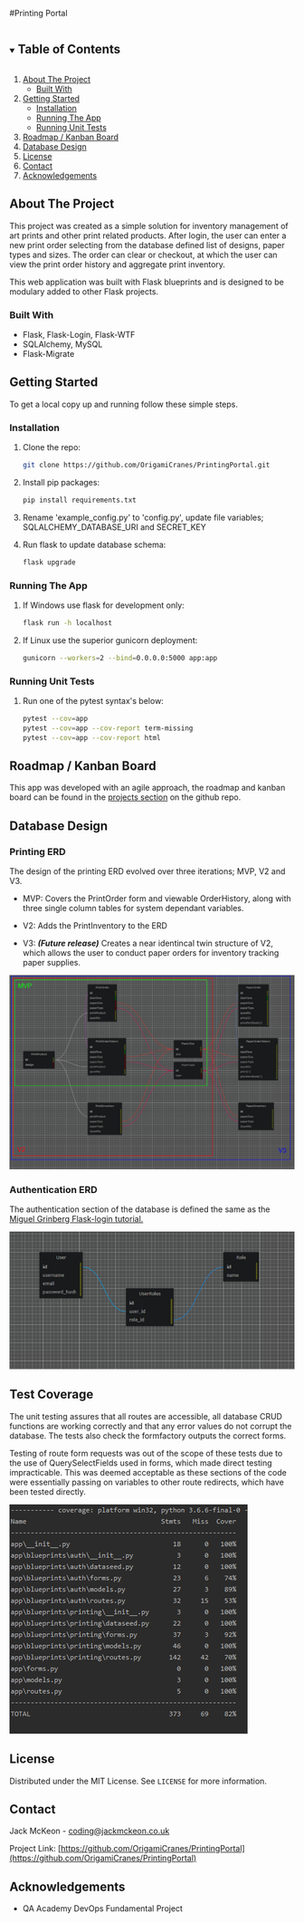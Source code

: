 <!-- PRINTING PORTAL -->
#Printing Portal

<!-- TABLE OF CONTENTS -->
<details open="open">
  <summary><h2 style="display: inline-block">Table of Contents</h2></summary>
  <ol>
    <li>
      <a href="#about-the-project">About The Project</a>
      <ul>
        <li><a href="#built-with">Built With</a></li>
      </ul>
    </li>
    <li>
      <a href="#getting-started">Getting Started</a>
      <ul>
        <li><a href="#installation">Installation</a></li>
        <li><a href="#installation">Running The App</a></li>
        <li><a href="#installation">Running Unit Tests</a></li>
      </ul>
    </li>
    <li><a href="#roadmap">Roadmap / Kanban Board</a></li>
    <li><a href="#roadmap">Database Design</a></li>
    <li><a href="#license">License</a></li>
    <li><a href="#contact">Contact</a></li>
    <li><a href="#acknowledgements">Acknowledgements</a></li>
  </ol>
</details>



<!-- ABOUT THE PROJECT -->
## About The Project

This project was created as a simple solution for inventory management of art prints and other print related products. 
After login, the user can enter a new print order selecting from the database defined list of designs, paper types and sizes. The order can clear or checkout, at which the user can view the print order history and aggregate print inventory.

This web application was built with Flask blueprints and is designed to be modulary added to other Flask projects.



### Built With

* Flask, Flask-Login, Flask-WTF
* SQLAlchemy, MySQL
* Flask-Migrate



<!-- GETTING STARTED -->
## Getting Started

To get a local copy up and running follow these simple steps.

### Installation

1. Clone the repo:
   ```sh
   git clone https://github.com/OrigamiCranes/PrintingPortal.git
   ```
2. Install pip packages:
   ```sh
   pip install requirements.txt
   ```
3. Rename 'example_config.py' to 'config.py', update file variables; SQLALCHEMY_DATABASE_URI and SECRET_KEY
 
4. Run flask to update database schema:
   ```sh
   flask upgrade
   ```

### Running The App

1. If Windows use flask for development only:
    ```sh
   flask run -h localhost
   ```
2. If Linux use the superior gunicorn deployment:
   ```sh
   gunicorn --workers=2 --bind=0.0.0.0:5000 app:app
   ```
### Running Unit Tests

1. Run one of the pytest syntax's below:
   ```sh
   pytest --cov=app
   pytest --cov=app --cov-report term-missing
   pytest --cov=app --cov-report html
   ```

<!-- ROADMAP -->
## Roadmap / Kanban Board

This app was developed with an agile approach, the roadmap and kanban board can be found in the 
[projects section](https://github.com/OrigamiCranes/PrintingPortal/projects/1) on the github repo.

<!-- DATABASE DESIGN -->
## Database Design

### Printing ERD

The design of the printing ERD evolved over three iterations; MVP, V2 and V3. 

* MVP: Covers the PrintOrder form and viewable OrderHistory, along with three single column tables for system dependant variables.

* V2: Adds the PrintInventory to the ERD

* V3: **_(Future release)_** Creates a near identincal twin structure of V2, which allows the user to conduct paper orders for inventory tracking paper supplies. 

![Database ERD](./readme/databaseERD.png "Database ERD")


### Authentication ERD

The authentication section of the database is defined the same as the [Miguel Grinberg Flask-login tutorial.](https://blog.miguelgrinberg.com/post/the-flask-mega-tutorial-part-v-user-logins)

![Database ERD](./readme/authERD.png "Database ERD")


<!-- TEST COVERAGE -->
## Test Coverage
The unit testing assures that all routes are accessible, all database CRUD functions are working correctly and that any error values do not corrupt the database. The tests also check the formfactory outputs the correct forms.

Testing of route form requests was out of the scope of these tests due to the use of QuerySelectFields used in forms, which made direct testing impracticable. This was deemed acceptable as these sections of the code were essentially passing on variables to other route redirects, which have been tested directly.
 

![Test Coverage](./readme/coverage.png "Database ERD")


<!-- LICENSE -->
## License

Distributed under the MIT License. See `LICENSE` for more information.



<!-- CONTACT -->
## Contact

Jack McKeon - coding@jackmckeon.co.uk

Project Link: [https://github.com/OrigamiCranes/PrintingPortal](https://github.com/OrigamiCranes/PrintingPortal)



<!-- ACKNOWLEDGEMENTS -->
## Acknowledgements

* QA Academy DevOps Fundamental Project

